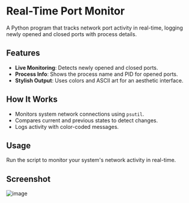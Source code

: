 # Real-Time Port Monitor

A Python program that tracks network port activity in real-time, logging newly opened and closed ports with process details.

## Features
- **Live Monitoring**: Detects newly opened and closed ports.
- **Process Info**: Shows the process name and PID for opened ports.
- **Stylish Output**: Uses colors and ASCII art for an aesthetic interface.

## How It Works
- Monitors system network connections using `psutil`.
- Compares current and previous states to detect changes.
- Logs activity with color-coded messages.

## Usage
Run the script to monitor your system's network activity in real-time.

## Screenshot
![image](https://github.com/user-attachments/assets/ee85f7b5-492e-400b-a5d9-fd6769397d90)

